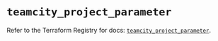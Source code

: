 # `teamcity_project_parameter`

Refer to the Terraform Registry for docs: [`teamcity_project_parameter`](https://registry.terraform.io/providers/jetbrains/teamcity/0.0.85/docs/resources/project_parameter).

